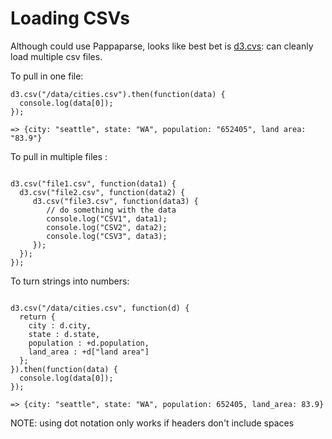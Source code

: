 # Loading CSVs

Although could use Pappaparse, looks like best bet is [d3.cvs](https://github.com/d3/d3-dsv): can cleanly load multiple csv files.

To pull in one file:

```
d3.csv("/data/cities.csv").then(function(data) {
  console.log(data[0]);
});

=> {city: "seattle", state: "WA", population: "652405", land area: "83.9"}
```

To pull in multiple files :

```

d3.csv("file1.csv", function(data1) {
  d3.csv("file2.csv", function(data2) {
     d3.csv("file3.csv", function(data3) {
        // do something with the data
        console.log("CSV1", data1);
        console.log("CSV2", data2);
        console.log("CSV3", data3);
     });
  });
});

```

To turn strings into numbers:

```

d3.csv("/data/cities.csv", function(d) {
  return {
    city : d.city,
    state : d.state,
    population : +d.population,
    land_area : +d["land area"]
  };
}).then(function(data) {
  console.log(data[0]);
});

=> {city: "seattle", state: "WA", population: 652405, land_area: 83.9}
```
NOTE: using dot notation only works if headers don't include spaces